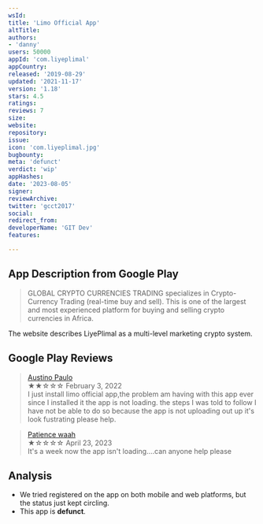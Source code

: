 ```yaml
---
wsId: 
title: 'Limo Official App'
altTitle: 
authors:
- 'danny'
users: 50000
appId: 'com.liyeplimal'
appCountry: 
released: '2019-08-29'
updated: '2021-11-17'
version: '1.18'
stars: 4.5
ratings: 
reviews: 7
size: 
website: 
repository: 
issue: 
icon: 'com.liyeplimal.jpg'
bugbounty: 
meta: 'defunct'
verdict: 'wip'
appHashes: 
date: '2023-08-05'
signer: 
reviewArchive: 
twitter: 'gcct2017'
social: 
redirect_from: 
developerName: 'GIT Dev'
features: 

---
```


## App Description from Google Play

> GLOBAL CRYPTO CURRENCIES TRADING specializes in Crypto-Currency Trading (real-time buy and sell). This is one of the largest and most experienced platform for buying and selling crypto currencies in Africa.

The website describes LiyePlimal as a multi-level marketing crypto system.

## Google Play Reviews

> [Austino Paulo](https://play.google.com/store/apps/details?id=com.liyeplimal&gl=cm)<br>
  ★★☆☆☆ February 3, 2022 <br>
       I just install limo official app,the problem am having with this app ever since I installed it the app is not loading. the steps I was told to follow I have not be able to do so because the app is not uploading out up it's look fustrating please help.

> [Patience waah](https://play.google.com/store/apps/details?id=com.liyeplimal&gl=cm)<br>
  ★☆☆☆☆ April 23, 2023 <br>
       It's a week now the app isn't loading....can anyone help please

## Analysis

- We tried registered on the app on both mobile and web platforms, but the status just kept circling. 
- This app is **defunct**.